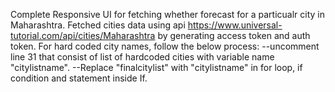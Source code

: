 Complete Responsive UI for fetching whether forecast for a particualr city in Maharashtra.
Fetched cities data using api https://www.universal-tutorial.com/api/cities/Maharashtra by generating access token and auth token.
For hard coded city names, follow the below process:
--uncomment line 31 that consist of list of hardcoded cities with variable name "citylistname".
--Replace "finalcitylist" with "citylistname" in for loop, if condition and statement inside If.
